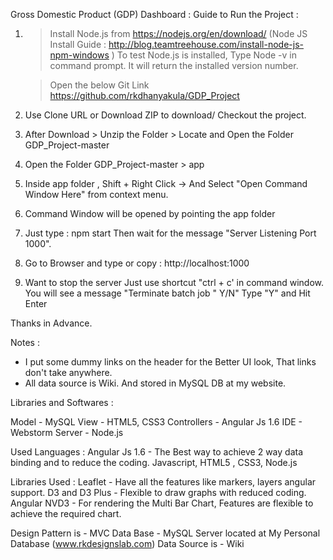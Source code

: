 Gross Domestic Product (GDP) Dashboard :
Guide to Run the Project :


1. > Install Node.js from https://nodejs.org/en/download/ 
   > (Node JS Install Guide : http://blog.teamtreehouse.com/install-node-js-npm-windows ) 
   > To test Node.js is installed, Type Node -v in command prompt.
     It will return the installed version number.
   	
   > Open the below Git Link
   > https://github.com/rkdhanyakula/GDP_Project
   
2. Use Clone URL or Download ZIP to download/ Checkout the project.
3. After Download > Unzip the Folder > Locate and Open the Folder GDP_Project-master
4. Open the Folder GDP_Project-master > app
5. Inside app folder , Shift + Right Click -> And Select "Open Command Window Here"  from context menu.
6. Command Window will be opened by pointing the app folder
7. Just type :
	npm start
	Then wait for the message "Server Listening Port 1000".
8. Go to Browser and type or copy :
		 http://localhost:1000
9. Want to stop the server
	Just use shortcut "ctrl + c' in command window.
	You will see a message "Terminate batch job " Y/N"
	Type "Y" and Hit Enter


Thanks in Advance.

Notes :
* I put some dummy links on the header for the Better UI look, That links don't take anywhere.
* All data source is Wiki. And stored in MySQL DB at my website.


Libraries and Softwares :

Model - MySQL
View - HTML5, CSS3
Controllers - Angular Js 1.6
IDE - Webstorm
Server - Node.js


Used Languages :
Angular Js 1.6 - The Best way to achieve 2 way data binding and to reduce the coding.
Javascript,
HTML5 ,
CSS3, 
Node.js

Libraries Used :
Leaflet - Have all the features like markers, layers angular support.
D3 and D3 Plus - Flexible to draw graphs with reduced coding.
Angular NVD3 - For rendering the Multi Bar Chart, Features are flexible to achieve the required chart.

Design Pattern is - MVC
Data Base - MySQL Server located at My Personal Database (www.rkdesignslab.com)
Data Source is - Wiki

